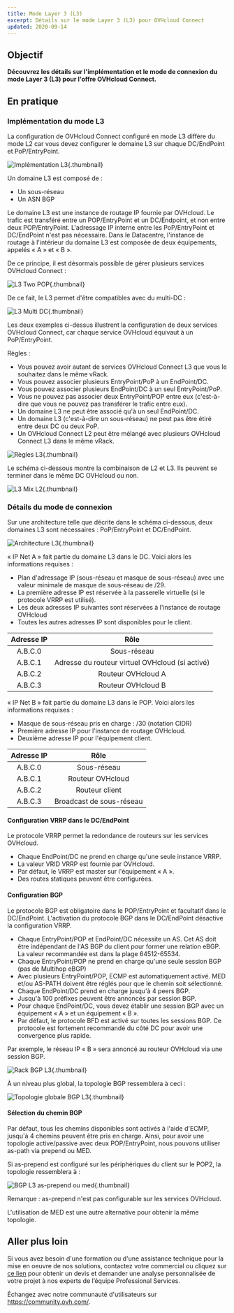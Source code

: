 ```yaml
---
title: Mode Layer 3 (L3)
excerpt: Détails sur le mode Layer 3 (L3) pour OVHcloud Connect
updated: 2020-09-14
---
```


## Objectif

**Découvrez les détails sur l'implémentation et le mode de connexion du mode Layer 3 (L3) pour l'offre OVHcloud Connect.**

## En pratique

### Implémentation du mode L3

La configuration de OVHcloud Connect configuré en mode L3 diffère du mode  L2 car vous devez configurer le domaine L3 sur chaque DC/EndPoint et PoP/EntryPoint.

![Implémentation L3](occ-l3-implementation.png){.thumbnail}

Un domaine L3 est composé de :

* Un sous-réseau
* Un ASN BGP 

Le domaine L3 est une instance de routage IP fournie par OVHcloud. Le trafic est transféré entre un POP/EntryPoint et un DC/Endpoint, et non entre deux POP/EntryPoint. L'adressage IP interne entre les PoP/EntryPoint et DC/EndPoint n'est pas nécessaire. Dans le Datacentre, l'instance de routage à l'intérieur du domaine L3 est composée de deux équipements, appelés « A » et « B ».

De ce principe, il est désormais possible de gérer plusieurs services OVHcloud Connect :

![L3 Two POP](occ-l3-twopop.png){.thumbnail}

De ce fait, le L3 permet d'être compatibles avec du multi-DC :

![L3 Multi DC](occ-l3-multidc.png){.thumbnail}

Les deux exemples ci-dessus illustrent la configuration de deux services OVHcloud Connect, car chaque service OVHcloud équivaut à un PoP/EntryPoint. 

Règles :

* Vous pouvez avoir autant de services OVHcloud Connect L3 que vous le souhaitez dans le même vRack.
* Vous pouvez associer plusieurs EntryPoint/PoP à un EndPoint/DC.
* Vous pouvez associer plusieurs EndPoint/DC  à un seul EntryPoint/PoP.
* Vous ne pouvez pas associer deux EntryPoint/POP entre eux (c'est-à-dire que vous ne pouvez pas transférer le trafic entre eux).
* Un domaine L3 ne peut être associé qu'à un seul EndPoint/DC.
* Un domaine L3 (c'est-à-dire un sous-réseau) ne peut pas être étiré entre deux DC ou deux PoP.
* Un OVHcloud Connect L2 peut être mélangé avec plusieurs OVHcloud Connect L3 dans le même vRack.

![Règles L3](occ-l3-rules.gif){.thumbnail}

Le schéma ci-dessous montre la combinaison de L2 et L3. Ils peuvent se terminer dans le même DC OVHcloud ou non.

![L3 Mix L2](occ-l3-mixl2.png){.thumbnail}

### Détails du mode de connexion

Sur une architecture telle que décrite dans le schéma ci-dessous, deux domaines L3 sont nécessaires : PoP/EntryPoint et DC/EndPoint.

![Architecture L3](occ-l3-architecture.png){.thumbnail}

« IP Net A » fait partie du domaine L3 dans le DC. Voici alors les informations requises :

* Plan d'adressage IP (sous-réseau et masque de sous-réseau) avec une valeur minimale de masque de sous-réseau de /29.
* La première adresse IP est réservée à la passerelle virtuelle (si le protocole VRRP est utilisé).
* Les deux adresses IP suivantes sont réservées à l'instance de routage OVHcloud
* Toutes les autres adresses IP sont disponibles pour le client.

| Adresse IP | Rôle |
|:-----:|:-----:|
| A.B.C.0 | Sous-réseau |
| A.B.C.1 | Adresse du routeur virtuel OVHcloud (si activé) |
| A.B.C.2 | Routeur OVHcloud A |
| A.B.C.3 | Routeur OVHcloud B |

« IP Net B » fait partie du domaine L3 dans le POP. Voici alors les informations requises :

* Masque de sous-réseau pris en charge : /30 (notation CIDR)
* Première adresse IP pour l'instance de routage OVHcloud.
* Deuxième adresse IP pour l'équipement client.

| Adresse IP | Rôle |
|:-----:|:-----:|
| A.B.C.0 | Sous-réseau |
| A.B.C.1 | Routeur OVHcloud |
| A.B.C.2 | Routeur client |
| A.B.C.3 | Broadcast de sous-réseau |

#### Configuration VRRP dans le DC/EndPoint

Le protocole VRRP permet la redondance de routeurs sur les services OVHcloud.

* Chaque EndPoint/DC ne prend en charge qu'une seule instance VRRP.
* La valeur VRID VRRP est fournie par OVHcloud.
* Par défaut, le VRRP est master sur l'équipement « A ».
* Des routes statiques peuvent être configurées. 

#### Configuration BGP

Le protocole BGP est obligatoire dans le POP/EntryPoint et facultatif dans le DC/EndPoint. L'activation du protocole BGP dans le DC/EndPoint désactive la configuration VRRP.

* Chaque EntryPoint/POP et EndPoint/DC nécessite un AS. Cet AS doit être indépendant de l'AS BGP du client pour former une relation eBGP.
La valeur recommandée est dans la plage 64512-65534.
* Chaque EntryPoint/POP ne prend en charge qu'une seule session BGP (pas de Multihop eBGP)
* Avec plusieurs EntryPoint/POP, ECMP est automatiquement activé. MED et/ou AS-PATH doivent être réglés pour que le chemin soit sélectionné.
* Chaque EndPoint/DC prend en charge jusqu'à 4 peers BGP.
* Jusqu'à 100 préfixes peuvent être annoncés par session BGP.
* Pour chaque EndPoint/DC, vous devez établir une session BGP avec un équipement « A » et un équipement « B ».
* Par défaut, le protocole BFD est activé sur toutes les sessions BGP. Ce protocole est fortement recommandé du côté DC pour avoir une convergence plus rapide.

Par exemple, le réseau IP « B » sera annoncé au routeur OVHcloud via une session BGP.

![Rack BGP L3](occ-l3-bgpvrack.png){.thumbnail}

À un niveau plus global, la topologie BGP ressemblera à ceci :

![Topologie globale BGP L3](occ-l3-bgpglobal.png){.thumbnail}

#### Sélection du chemin BGP

Par défaut, tous les chemins disponibles sont activés à l'aide d'ECMP, jusqu'à 4 chemins peuvent être pris en charge. Ainsi, pour avoir une topologie active/passive avec deux POP/EntryPoint, nous pouvons utiliser as-path via prepend ou MED.

Si as-prepend est configuré sur les périphériques du client sur le POP2, la topologie ressemblera à :

![BGP L3 as-prepend ou med](occ-l3-bgpasprepend-med.png){.thumbnail}

Remarque : as-prepend n'est pas configurable sur les services OVHcloud.

L'utilisation de MED est une autre alternative pour obtenir la même topologie.

## Aller plus loin

Si vous avez besoin d'une formation ou d'une assistance technique pour la mise en oeuvre de nos solutions, contactez votre commercial ou cliquez sur [ce lien](https://www.ovhcloud.com/fr/professional-services/) pour obtenir un devis et demander une analyse personnalisée de votre projet à nos experts de l’équipe Professional Services.

Échangez avec notre communauté d'utilisateurs sur <https://community.ovh.com/>.
